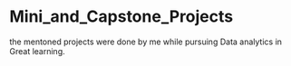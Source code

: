 # Mini_and_Capstone_Projects
the mentoned projects were done by me while pursuing Data analytics in Great learning.
